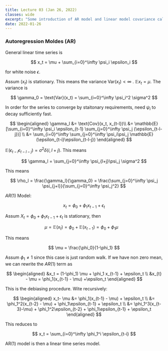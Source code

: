 ```yaml
---
title: Lecture 03 (Jan 26, 2022)
classes: wide
excerpt: "Some introduction of AR model and linear model covariance calculation."
date: 2022-01-26
---
```


### Autoregression Moldes (AR)

General linear time series is 

$$
x_t = \mu + \sum_{i=0}^\infty \psi_i \epsilon_i
$$

for white noise $\epsilon$. 

Assum $(x_t)$ is stationary. This means the variance $\text{Var}(x_t)<\infty$ . $\mathbb{E}x_t = \mu$. The variance is 

$$
\gamma_0 = \text{Var}(x_t) = \sum_{i=0}^\infty \psi_i^2 \sigma^2
$$

In order for the series to converge by staitonary requirements, need $\psi_i$ to decay sufficiently fast. 

$$
\begin{aligned}
\gamma_l &= \text{Cov}(x_t, x_{t-l})\\
&= \mathbb{E}[\sum_{i=0}^\infty \psi_i \epsilon_{t-1} \sum_{j=0}^\infty \psi_j (\epsilon_{t-l-j})] \\
&= \sum_{i=0}^\infty \sum_{j=0}^\infty \psi_i\psi_j \mathbb{E}(\epsilon_{t-i}\epsilon_{t-l-j})
\end{aligned}
$$

$\mathbb{E}(\epsilon_{t-i}\epsilon_{t-l-j}) = \sigma^2 \delta(i,l+j)$. This means 

$$
\gamma_l = \sum_{j=0}^\infty \psi_{l+j}\psi_j \sigma^2
$$

This means 

$$
\rho_l = \frac{\gamma_l}{\gamma_0} = \frac{\sum_{j=0}^\infty \psi_j \psi_{j+l}}{\sum_{j=0}^\infty \psi_j^2}
$$

$AR(1)$ Model:

$$
x_t = \phi_0 + \phi_1x_{t-1} + \epsilon_t 
$$

Assum $X_t = \phi_0 + \phi_1 x_{t-1} + \epsilon_t$ is stationary, then 

$$
\mu = \mathbb{E}(x_t) = \phi_0 + \mathbb{E}(x_{t-1}) =  \phi_0 + \phi_1 \mu  \quad 
$$

This means 

$$
\mu = \frac{\phi_0}{1-\phi_1}
$$

Assum $\phi_1\neq 1$ since this case is just random walk. If we have non zero mean, we can rewrite the $AR(1)$ term as 

$$
\begin{aligned}
&x_t = (1-\phi_1) \mu + \phi_1 x_{t-1} + \epsilon_t \\
&x_{t} - \mu = \phi_1(x_{t-1} - \mu) +\epsilon_t
\end{aligned}
$$

This is the debiasing procedure. Wite recursively:

$$
\begin{aligned}
x_t- \mu &= \phi_1(x_{t-1} - \mu) + \epsilon_t \\
&= \phi_1^2(x_{t-2} - \mu) + \phi_1\epsilon_{t-1} + \epsilon_t \\
&= \phi_1^3(x_{t-3}-\mu) + \phi_1^2\epsilon_{t-2} + \phi_1\epsilon_{t-1} + \epsilon_t
\end{aligned}
$$

This reduces to 

$$
x_t = \sum_{i=0}^\infty \phi_1^i \epsilon_{t-i}
$$

AR(1) model is then a linear time series model. 

